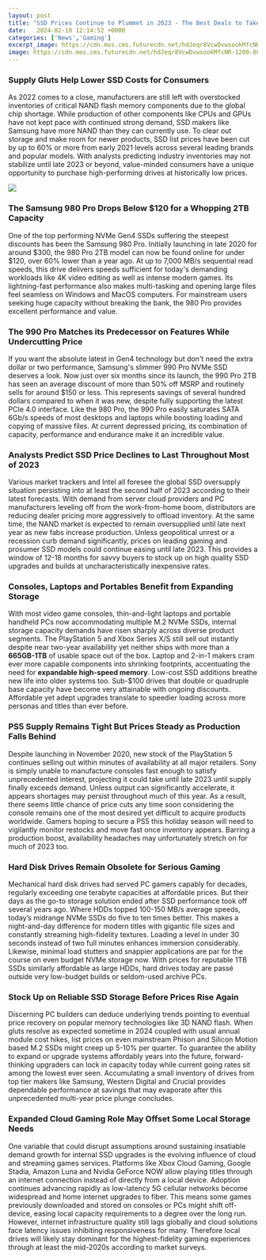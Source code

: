 ```yaml
---
layout: post
title: "SSD Prices Continue to Plummet in 2023 - The Best Deals to Take Advantage Of"
date:   2024-02-10 12:14:52 +0000
categories: ['News','Gaming']
excerpt_image: https://cdn.mos.cms.futurecdn.net/hdJeqr8VcwDvwsookMfcNR-1200-80.png
image: https://cdn.mos.cms.futurecdn.net/hdJeqr8VcwDvwsookMfcNR-1200-80.png
---
```


### **Supply Gluts Help Lower SSD Costs for Consumers**
As 2022 comes to a close, manufacturers are still left with overstocked inventories of critical NAND flash memory components due to the global chip shortage. While production of other components like CPUs and GPUs have not kept pace with continued strong demand, SSD makers like Samsung have more NAND than they can currently use. To clear out storage and make room for newer products, SSD list prices have been cut by up to 60% or more from early 2021 levels across several leading brands and popular models. With analysts predicting industry inventories may not stabilize until late 2023 or beyond, value-minded consumers have a unique opportunity to purchase high-performing drives at historically low prices.

![](https://cdn.mos.cms.futurecdn.net/hdJeqr8VcwDvwsookMfcNR-1200-80.png)
### **The Samsung 980 Pro Drops Below $120 for a Whopping 2TB Capacity** 
One of the top performing NVMe Gen4 SSDs suffering the steepest discounts has been the Samsung 980 Pro. Initially launching in late 2020 for around $300, the 980 Pro 2TB model can now be found online for under $120, over 60% lower than a year ago. At up to 7,000 MB/s sequential read speeds, this drive delivers speeds sufficient for today's demanding workloads like 4K video editing as well as intense modern games. Its lightning-fast performance also makes multi-tasking and opening large files feel seamless on Windows and MacOS computers. For mainstream users seeking huge capacity without breaking the bank, the 980 Pro provides excellent performance and value.
### **The 990 Pro Matches its Predecessor on Features While Undercutting Price**
If you want the absolute latest in Gen4 technology but don't need the extra dollar or two performance, Samsung's slimmer 990 Pro NVMe SSD deserves a look. Now just over six months since its launch, the 990 Pro 2TB has seen an average discount of more than 50% off MSRP and routinely sells for around $150 or less. This represents savings of several hundred dollars compared to when it was new, despite fully supporting the latest PCIe 4.0 interface. Like the 980 Pro, the 990 Pro easily saturates SATA 6Gb/s speeds of most desktops and laptops while boosting loading and copying of massive files. At current depressed pricing, its combination of capacity, performance and endurance make it an incredible value.
### **Analysts Predict SSD Price Declines to Last Throughout Most of 2023**  
Various market trackers and Intel all foresee the global SSD oversupply situation persisting into at least the second half of 2023 according to their latest forecasts. With demand from server cloud providers and PC manufacturers leveling off from the work-from-home boom, distributors are reducing dealer pricing more aggressively to offload inventory. At the same time, the NAND market is expected to remain oversupplied until late next year as new fabs increase production. Unless geopolitical unrest or a recession curb demand significantly, prices on leading gaming and prosumer SSD models could continue easing until late 2023. This provides a window of 12-18 months for savvy buyers to stock up on high quality SSD upgrades and builds at uncharacteristically inexpensive rates.
### **Consoles, Laptops and Portables Benefit from Expanding Storage**  
With most video game consoles, thin-and-light laptops and portable handheld PCs now accommodating multiple M.2 NVMe SSDs, internal storage capacity demands have risen sharply across diverse product segments. The PlayStation 5 and Xbox Series X/S still sell out instantly despite near two-year availability yet neither ships with more than a **665GB-1TB** of usable space out of the box. Laptop and 2-in-1 makers cram ever more capable components into shrinking footprints, accentuating the need for **expandable high-speed memory**. Low-cost SSD additions breathe new life into older systems too. Sub-$100 drives that double or quadruple base capacity have become very attainable with ongoing discounts. Affordable yet adept upgrades translate to speedier loading across more personas and titles than ever before.
### **PS5 Supply Remains Tight But Prices Steady as Production Falls Behind**
Despite launching in November 2020, new stock of the PlayStation 5 continues selling out within minutes of availability at all major retailers. Sony is simply unable to manufacture consoles fast enough to satisfy unprecedented interest, projecting it could take until late 2023 until supply finally exceeds demand. Unless output can significantly accelerate, it appears shortages may persist throughout much of this year. As a result, there seems little chance of price cuts any time soon considering the console remains one of the most desired yet difficult to acquire products worldwide. Gamers hoping to secure a PS5 this holiday season will need to vigilantly monitor restocks and move fast once inventory appears. Barring a production boost, availability headaches may unfortunately stretch on for much of 2023 too.
### **Hard Disk Drives Remain Obsolete for Serious Gaming** 
Mechanical hard disk drives had served PC gamers capably for decades, regularly exceeding one terabyte capacities at affordable prices. But their days as the go-to storage solution ended after SSD performance took off several years ago. Where HDDs topped 100-150 MB/s average speeds, today’s midrange NVMe SSDs do five to ten times better. This makes a night-and-day difference for modern titles with gigantic file sizes and constantly streaming high-fidelity textures. Loading a level in under 30 seconds instead of two full minutes enhances immersion considerably. Likewise, minimal load stutters and snappier applications are par for the course on even budget NVMe storage now. With prices for reputable 1TB SSDs similarly affordable as large HDDs, hard drives today are passé outside very low-budget builds or seldom-used archive PCs.
### **Stock Up on Reliable SSD Storage Before Prices Rise Again**   
Discerning PC builders can deduce underlying trends pointing to eventual price recovery on popular memory technologies like 3D NAND flash. When gluts resolve as expected sometime in 2024 coupled with usual annual module cost hikes, list prices on even mainstream Phison and Silicon Motion based M.2 SSDs might creep up 5-10% per quarter. To guarantee the ability to expand or upgrade systems affordably years into the future, forward-thinking upgraders can lock in capacity today while current going rates sit among the lowest ever seen. Accumulating a small inventory of drives from top tier makers like Samsung, Western Digital and Crucial provides dependable performance at savings that may evaporate after this unprecedented multi-year price plunge concludes. 
### **Expanded Cloud Gaming Role May Offset Some Local Storage Needs**
One variable that could disrupt assumptions around sustaining insatiable demand growth for internal SSD upgrades is the evolving influence of cloud and streaming games services. Platforms like Xbox Cloud Gaming, Google Stadia, Amazon Luna and Nvidia GeForce NOW allow playing titles through an internet connection instead of directly from a local device. Adoption continues advancing rapidly as low-latency 5G cellular networks become widespread and home internet upgrades to fiber. This means some games previously downloaded and stored on consoles or PCs might shift off-device, easing local capacity requirements to a degree over the long run. However, internet infrastructure quality still lags globally and cloud solutions face latency issues inhibiting responsiveness for many. Therefore local drives will likely stay dominant for the highest-fidelity gaming experiences through at least the mid-2020s according to market surveys.